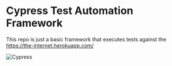 # Cypress Test Automation Framework

This repo is just a basic framework that executes tests against the https://the-internet.herokuapp.com/ 

![Cypress](https://miro.medium.com/max/7200/1*Jkb_tsMBOvL6wQ8bzldu8Q.png)